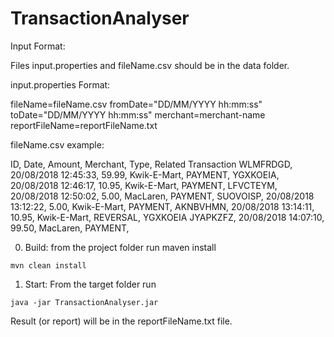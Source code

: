 # TransactionAnalyser

Input Format:

Files input.properties and fileName.csv should be in the data folder.


input.properties Format:

fileName=fileName.csv
fromDate="DD/MM/YYYY hh:mm:ss"
toDate="DD/MM/YYYY hh:mm:ss"
merchant=merchant-name
reportFileName=reportFileName.txt


fileName.csv example:

ID, Date, Amount, Merchant, Type, Related Transaction
WLMFRDGD, 20/08/2018 12:45:33, 59.99, Kwik-E-Mart, PAYMENT,
YGXKOEIA, 20/08/2018 12:46:17, 10.95, Kwik-E-Mart, PAYMENT,
LFVCTEYM, 20/08/2018 12:50:02, 5.00, MacLaren, PAYMENT,
SUOVOISP, 20/08/2018 13:12:22, 5.00, Kwik-E-Mart, PAYMENT,
AKNBVHMN, 20/08/2018 13:14:11, 10.95, Kwik-E-Mart, REVERSAL, YGXKOEIA
JYAPKZFZ, 20/08/2018 14:07:10, 99.50, MacLaren, PAYMENT,



0. Build:
from the project folder run maven install
````
mvn clean install
````

1. Start:
From the target folder run
````
java -jar TransactionAnalyser.jar
````

Result (or report) will be in the reportFileName.txt file.